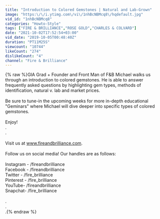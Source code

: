 ```yaml
---
title: "Introduction to Colored Gemstones | Natural and Lab-Grown"
image: "https:\/\/i.ytimg.com\/vi\/1nhBcNBMcq8\/hqdefault.jpg"
vid_id: "1nhBcNBMcq8"
categories: "Howto-Style"
tags: ["FIRE & BRILLIANCE","ROSE GOLD","CHARLES & COLVARD"]
date: "2021-10-02T17:52:54+03:00"
vid_date: "2019-10-05T00:48:40Z"
duration: "PT11M25S"
viewcount: "10744"
likeCount: "274"
dislikeCount: "4"
channel: "Fire & Brilliance"
---
```

{% raw %}GIA Grad + Founder and Front Man of F&amp;B Michael walks us through an introduction to colored gemstones. He is able to answer frequently asked questions by highlighting gem types, methods of identification, natural v. lab and market prices.<br /><br />Be sure to tune-in the upcoming weeks for more in-depth educational &quot;Geminars&quot; where Michael will dive deeper into specific types of colored gemstones. <br /><br />Enjoy! <br />.<br />.<br /><br />Visit us at www.fireandbrilliance.com. <br /><br />Follow us on social media! Our handles are as follows: <br /><br />Instagram - /fireandbrilliance<br />Facebook - /fireandbrilliance<br />Twitter - /fire_brilliance<br />Pinterest - /fire_brilliance<br />YouTube- /fireandbrilliance<br />Snapchat- /fire_brilliance<br /><br />.<br />.<br />.{% endraw %}
